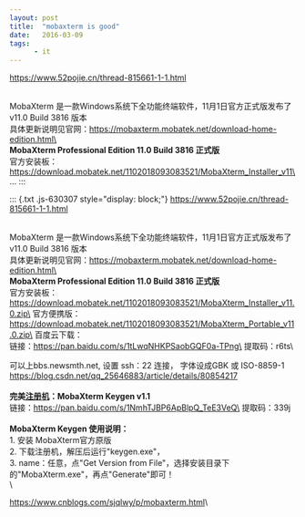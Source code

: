 ```yaml
---
layout: post
title:  "mobaxterm is good"
date:   2016-03-09
tags:
      - it
---
```


<https://www.52pojie.cn/thread-815661-1-1.html>

\
MobaXterm 是一款Windows系统下全功能终端软件，11月1日官方正式版发布了
v11.0 Build 3816 版本\
具体更新说明见官网：https://mobaxterm.mobatek.net/download-home-edition.html\
\
**MobaXterm Professional Edition 11.0 Build 3816 正式版**\
官方安装板：\
https://download.mobatek.net/1102018093083521/MobaXterm_Installer_v11\...
:::

::: {.txt .js-630307 style="display: block;"}
<https://www.52pojie.cn/thread-815661-1-1.html>

\
MobaXterm 是一款Windows系统下全功能终端软件，11月1日官方正式版发布了
v11.0 Build 3816 版本\
具体更新说明见官网：https://mobaxterm.mobatek.net/download-home-edition.html\
\
**MobaXterm Professional Edition 11.0 Build 3816 正式版**\
官方安装板：\
https://download.mobatek.net/1102018093083521/MobaXterm_Installer_v11.0.zip\
官方便携版：\
https://download.mobatek.net/1102018093083521/MobaXterm_Portable_v11.0.zip\
百度云下载：\
链接：https://pan.baidu.com/s/1tLwqNHKPSaobGQF0a-TPng\
提取码：r6ts\

可以上bbs.newsmth.net, 设置 ssh：22 连接， 字体设成GBK 或 ISO-8859-1
<https://blog.csdn.net/qq_25646883/article/details/80854217>\
\
**完美[注册机](https://www.52pojie.cn)：MobaXterm Keygen v1.1**\
链接：https://pan.baidu.com/s/1NmhTJBP6ApBlpQ_TeE3VeQ\
提取码：339j\
\
**MobaXterm Keygen 使用说明：**\
1. 安装 MobaXterm官方原版\
2. 下载注册机，解压后运行"keygen.exe"，\
3. name：任意，点\"Get Version from
File\"，选择安装目录下的"MobaXterm.exe"，再点\"Generate\"即可！\
\

<https://www.cnblogs.com/sjqlwy/p/mobaxterm.html>\
